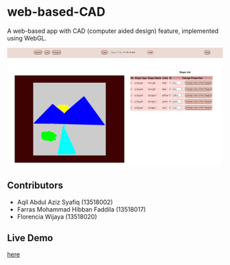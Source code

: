 # web-based-CAD

A web-based app with CAD (computer aided design) feature, implemented using WebGL.

![plot](./assets/index.jpg)

## Contributors

- Aqil Abdul Aziz Syafiq (13518002)
- Farras Mohammad Hibban Faddila (13518017)
- Florencia Wijaya (13518020)

## Live Demo

[here](https://web-based-cad.vercel.app/)
